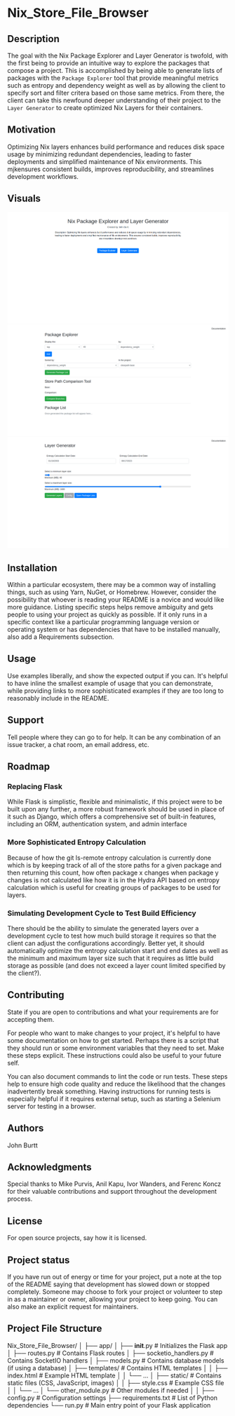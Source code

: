 # Nix_Store_File_Browser

## Description
The goal with the Nix Package Explorer and Layer Generator is twofold, with the first being to provide an intuitive way to explore the packages that compose a project. This is accomplished by being able to generate lists of packages with the `Package Explorer` tool that provide meaningful metrics such as entropy and dependency weight as well as by allowing the client to specify sort and filter critera based on those same metrics. From there, the client can take this newfound deeper understanding of their project to the `Layer Generator` to create optimized Nix Layers for their containers.

## Motivation
Optimizing Nix layers enhances build performance and reduces disk space usage by minimizing redundant dependencies, leading to faster deployments and simplified maintenance of Nix environments. This mjkensures consistent builds, improves reproducibility, and streamlines development workflows.

## Visuals
![alt text](media/landing_page.png "Landing Page")
![alt text](media/package_explorer.png "Package Explorer")
[![Layer Generator Demo](media/layer_generator.png)](media/layer_generator.mp4 "Layer Generator Demo")
## Installation
Within a particular ecosystem, there may be a common way of installing things, such as using Yarn, NuGet, or Homebrew. However, consider the possibility that whoever is reading your README is a novice and would like more guidance. Listing specific steps helps remove ambiguity and gets people to using your project as quickly as possible. If it only runs in a specific context like a particular programming language version or operating system or has dependencies that have to be installed manually, also add a Requirements subsection.

## Usage
Use examples liberally, and show the expected output if you can. It's helpful to have inline the smallest example of usage that you can demonstrate, while providing links to more sophisticated examples if they are too long to reasonably include in the README.

## Support
Tell people where they can go to for help. It can be any combination of an issue tracker, a chat room, an email address, etc.

## Roadmap

<!-- # Git ls-remote data instead of hydra data
Like how the entropy for the `Layer Generator` tool is now calculated with the references from the remote repository instead of through Hydra, ` -->

### Replacing Flask
While Flask is simplistic, flexible and minimalistic, if this project were to be built upon any further, a more robust framework should be used in place of it such as Django, which offers a comprehensive set of built-in features, including an ORM, authentication system, and admin interface

### More Sophisticated Entropy Calculation
Because of how the git ls-remote entropy calculation is currently done which is by keeping track of all of the store paths for a given package and then returning this count, how often package x changes when package y changes is not calculated like how it is in the Hydra API based on entropy calculation which is useful for creating groups of packages to be used for layers.

### Simulating Development Cycle to Test Build Efficiency
There should be the ability to simulate the generated layers over a development cycle to test how much build storage it requires so that the client can adjust the configurations accordingly. Better yet, it should automatically optimize the entropy calculation start and end dates as well as the minimum and maximum layer size such that it requires as little build storage as possible (and does not exceed a layer count limited specified by the client?).

## Contributing
State if you are open to contributions and what your requirements are for accepting them.

For people who want to make changes to your project, it's helpful to have some documentation on how to get started. Perhaps there is a script that they should run or some environment variables that they need to set. Make these steps explicit. These instructions could also be useful to your future self.

You can also document commands to lint the code or run tests. These steps help to ensure high code quality and reduce the likelihood that the changes inadvertently break something. Having instructions for running tests is especially helpful if it requires external setup, such as starting a Selenium server for testing in a browser.

## Authors

John Burtt

## Acknowledgments

Special thanks to Mike Purvis, Anil Kapu, Ivor Wanders, and Ferenc Koncz for their valuable contributions and support throughout the development process.

## License
For open source projects, say how it is licensed.

## Project status
If you have run out of energy or time for your project, put a note at the top of the README saying that development has slowed down or stopped completely. Someone may choose to fork your project or volunteer to step in as a maintainer or owner, allowing your project to keep going. You can also make an explicit request for maintainers.

## Project File Structure 
Nix_Store_File_Browser/
│
├── app/
│   ├── __init__.py            # Initializes the Flask app
│   ├── routes.py              # Contains Flask routes
│   ├── socketio_handlers.py   # Contains SocketIO handlers
│   ├── models.py              # Contains database models (if using a database)
│   ├── templates/             # Contains HTML templates
│   │   ├── index.html         # Example HTML template
│   │   └── ...
│   ├── static/                # Contains static files (CSS, JavaScript, images)
│   │   ├── style.css          # Example CSS file
│   │   └── ...
│   └── other_module.py        # Other modules if needed
│
│
├── config.py                   # Configuration settings
├── requirements.txt            # List of Python dependencies
└── run.py                      # Main entry point of your Flask application